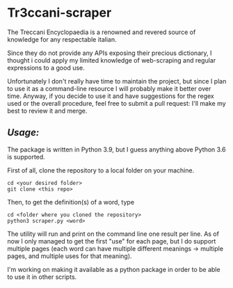 # **Tr3ccani-scraper**

The Treccani Encyclopaedia is a renowned and revered source of knowledge for any respectable italian. 

Since they do not provide any APIs exposing their precious dictionary, I thought i could apply my limited knowledge of web-scraping and regular expressions to a good use.

Unfortunately I don't really have time to maintain the project, but since I plan to use it as a command-line resource I will probably make it better over time.
Anyway, if you decide to use it and have suggestions for the regex used or the overall procedure, feel free to submit a pull request: I'll make my best to review it and merge.


## _Usage:_

The package is written in Python 3.9, but I guess anything above Python 3.6 is supported.

First of all, clone the repository to a local folder on your machine.

```
cd <your desired folder>
git clone <this repo>
```

Then, to get the definition(s) of a word, type

```
cd <folder where you cloned the repository>
python3 scraper.py <word>
```

The utility will run and print on the command line one result per line. As of now I only managed to get the first "use" for each page, but I do support multiple pages (each word can have multiple different meanings -> multiple pages, and multiple uses for that meaning).

I'm working on making it available as a python package in order to be able to use it in other scripts.
